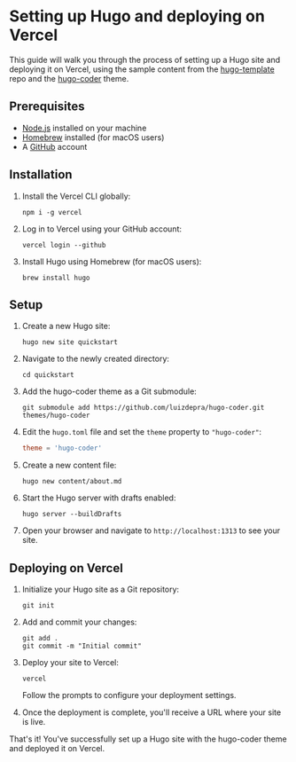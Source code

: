 # Setting up Hugo and deploying on Vercel

This guide will walk you through the process of setting up a Hugo site and deploying it on Vercel, using the sample content from the [hugo-template](https://github.com/bsidio/hugo-template) repo and the [hugo-coder](https://themes.gohugo.io/themes/hugo-coder/) theme.

## Prerequisites

- [Node.js](https://nodejs.org/) installed on your machine
- [Homebrew](https://brew.sh/) installed (for macOS users)
- A [GitHub](https://github.com/) account

## Installation

1. Install the Vercel CLI globally:
   ```
   npm i -g vercel
   ```

2. Log in to Vercel using your GitHub account:
   ```
   vercel login --github
   ```

3. Install Hugo using Homebrew (for macOS users):
   ```
   brew install hugo
   ```

## Setup

1. Create a new Hugo site:
   ```
   hugo new site quickstart
   ```

2. Navigate to the newly created directory:
   ```
   cd quickstart
   ```

3. Add the hugo-coder theme as a Git submodule:
   ```
   git submodule add https://github.com/luizdepra/hugo-coder.git themes/hugo-coder
   ```

4. Edit the `hugo.toml` file and set the `theme` property to `"hugo-coder"`:
   ```toml
   theme = 'hugo-coder'
   ```

5. Create a new content file:
   ```
   hugo new content/about.md
   ```

6. Start the Hugo server with drafts enabled:
   ```
   hugo server --buildDrafts
   ```

7. Open your browser and navigate to `http://localhost:1313` to see your site.

## Deploying on Vercel

1. Initialize your Hugo site as a Git repository:
   ```
   git init
   ```

2. Add and commit your changes:
   ```
   git add .
   git commit -m "Initial commit"
   ```

3. Deploy your site to Vercel:
   ```
   vercel
   ```

   Follow the prompts to configure your deployment settings.

4. Once the deployment is complete, you'll receive a URL where your site is live.

That's it! You've successfully set up a Hugo site with the hugo-coder theme and deployed it on Vercel.